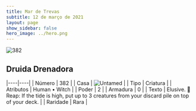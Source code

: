 ```yaml
---
title: Mar de Trevas
subtitle: 12 de março de 2021
layout: page
show_sidebar: false
hero_image: ../hero.png
---
```


![382](https://cdn.keyforgegame.com/media/card_front/pt/496_382_75476X4RC953_pt.png)

## Druida Drenadora

|----|----|
| Número | 382 |
| Casa | ![Untamed](https://archonarcana.com/images/thumb/b/bd/Untamed.png/22px-Untamed.png "Indomados") |
| Tipo | Criatura |
| Atributos | Human • Witch |
| Poder | 2 |
| Armadura | 0 |
| Texto | Elusive.   Reap: If the tide is high, put up to 3 creatures from your discard pile on top of your deck. |
| Raridade | Rara |
